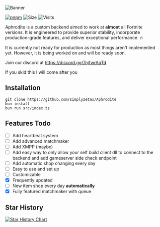 ![Banner](https://github.com/simplyzetax/Aphrodite/assets/38991189/e81f199d-24bd-47c0-a181-070aa03d43e1)


[![pnpm](https://img.shields.io/badge/maintained%20with-bun-ac98ff.svg?style=for-the-badge&logo=bun)](https://bun.sh/) 
![Size](https://img.shields.io/github/repo-size/simplyzetax/Aphrodite?label=Size&style=for-the-badge)
![Visits](https://komarev.com/ghpvc/?username=simplyzetax&style=for-the-badge)

Aphrodite is a custom backend aimed to work at **almost** all Fortnite versions. It is engineered to provide superior stability, incorporate production-grade features, and deliver exceptional performance. 🔥

It is currently not ready for production as most things aren't implemented yet. However, it is being worked on and will be ready soon.

Join our discord at https://discord.gg/7njfwrAqTd

If you skid this I will come after you

## Installation
`git clone https://github.com/simplyzetax/Aphrodite`  
`bun install`  
`bun run src/index.ts`

## Features Todo

- [ ] Add heartbeat system
- [ ] Add advanced matchmaker
- [ ] Add XMPP (maybe)
- [ ] Add easy way to only allow your self build client dll to connect to the backend and add gameserver side check endpoint
- [ ] Add automatic shop changing every day
- [ ] Easy to use and set up
- [ ] Customizable
- [x] Frequently updated
- [ ] New item shop every day **automatically**
- [x] Fully featured matchmaker with queue

## Star History

[![Star History Chart](https://api.star-history.com/svg?repos=simplyzetax/Aphrodite&type=Date)](https://star-history.com/#simplyzetax/Aphrodite&Date)
